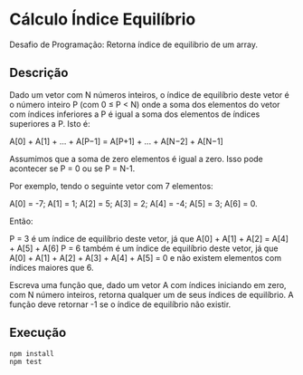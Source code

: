 # Cálculo Índice Equilíbrio

Desafio de Programação: Retorna índice de equilibrio de um array.

## Descrição

Dado um vetor com N números inteiros, o índice de equilíbrio deste vetor é o número inteiro P (com 0 ≤ P < N) onde a soma dos elementos do vetor com índices inferiores a P é igual a soma dos elementos de índices superiores a P. Isto é:

A[0] + A[1] + ... + A[P−1] = A[P+1] + ... + A[N−2] + A[N−1]

Assumimos que a soma de zero elementos é igual a zero. Isso pode acontecer se P = 0 ou se P = N-1.

Por exemplo, tendo o seguinte vetor com 7 elementos:

A[0] = -7;
A[1] = 1;
A[2] = 5;
A[3] = 2;
A[4] = -4;
A[5] = 3;
A[6] = 0.

Então:

P = 3 é um índice de equilíbrio deste vetor, já que A[0] + A[1] + A[2] = A[4] + A[5] + A[6]
P = 6 também é um índice de equilíbrio deste vetor, já que A[0] + A[1] + A[2] + A[3] + A[4] + A[5] = 0 e não existem elementos com índices maiores que 6.

Escreva uma função que, dado um vetor A com índices iniciando em zero, com N número inteiros, retorna qualquer um de seus índices de equilíbrio. A função deve retornar -1 se o índice de equilíbrio não existir.

## Execução

```sh
npm install
npm test
```
